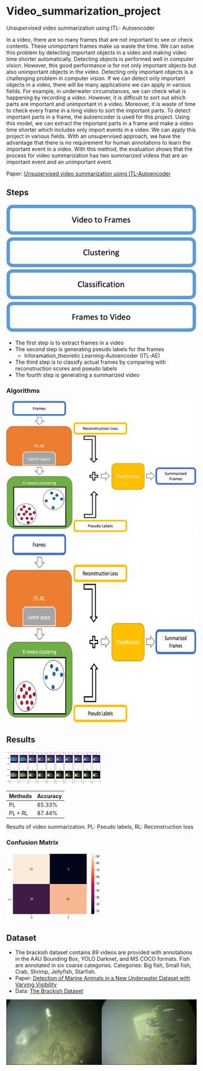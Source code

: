 # Video_summarization_project
Unsupervised video summarization using ITL- Autoencoder

In a video, there are so many frames that are not important to see or check contents. These unimportant frames make us waste the time. We can solve this problem by detecting important objects in a video and making video time shorter automatically. Detecting objects is performed well in computer vision. However, this good performance is for not only important objects but also unimportant objects in the video. Detecting only important objects is a challenging problem in computer vision. If we can detect only important objects in a video, there will be many applications we can apply in various fields. For example, in underwater circumstances, we can check what is happening by recording a video. However, it is difficult to sort out which parts are important and unimportant in a video. Moreover, it is waste of time to check every frame in a long video to sort the important parts. To detect important parts in a frame, the autoencoder is used for this project. Using this model, we can extract the important parts in a frame and make a video time shorter which includes only import events in a video. We can apply this project in various fields. With an unsupervised approach, we have the advantage that there is no requirement for human annotations to learn the important event in a video. With this method, the evaluation shows that the process for video summarization has two summarized videos that are an important event and an unimportant event.

Paper: [Unsupervised video summarization using ITL-Autoencoder](https://gijunglee.github.io/assets/video_report.pdf)

## Steps
![Steps](/data/Picture1.png)
- The first step is to extract frames in a video
- The second step is generating pseudo labels for the frames
  - Inforamation_theoretic Learning-Autoencoder (ITL-AE)
- The third step is to classify actual frames by comparing with reconstruction scores and pseudo labels
- The fourth step is generating a summarized video
### Algorithms
![Algorithms](/data/Picture2.png)
<img src="/data/Picture2.png" width="700" height="500">
## Results
![result](/data/Picture3.png)

| Methods | Accuracy |
| -------- | -------- |
| PL | 65.33% |
| PL + RL | 87.44% |

Results of video summarization. PL: Pseudo labels, RL: Reconstruction loss

### Confusion Matrix
![result2](/data/Picture4.png)



## Dataset
- The brackish dataset contains 89 videos are provided with annotations in the AAU Bounding Box, YOLO Darknet, and MS COCO formats. Fish are annotated in six coarse categories. Categories: Big fish, Small fish, Crab, Shrimp, Jellyfish, Starfish.
- Paper: [Detection of Marine Animals in a New Underwater Dataset with Varying Visibility](https://openaccess.thecvf.com/content_CVPRW_2019/papers/AAMVEM/Pedersen_Detection_of_Marine_Animals_in_a_New_Underwater_Dataset_with_CVPRW_2019_paper.pdf)
- Data: [The Brackish Dataset](https://www.kaggle.com/aalborguniversity/brackish-dataset)

![img](/data/Picture5.png)
